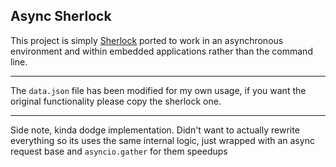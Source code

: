 Async Sherlock
--------------

This project is simply [Sherlock](https://github.com/sherlock-project/sherlock) 
ported to work in an asynchronous environment and within embedded applications
rather than the command line.

---

The `data.json` file has been modified for my own usage, if you want
the original functionality please copy the sherlock one. 

---

Side note, kinda dodge implementation. Didn't want to
actually rewrite everything so its uses the same internal
logic, just wrapped with an async request base and `asyncio.gather`
for them speedups